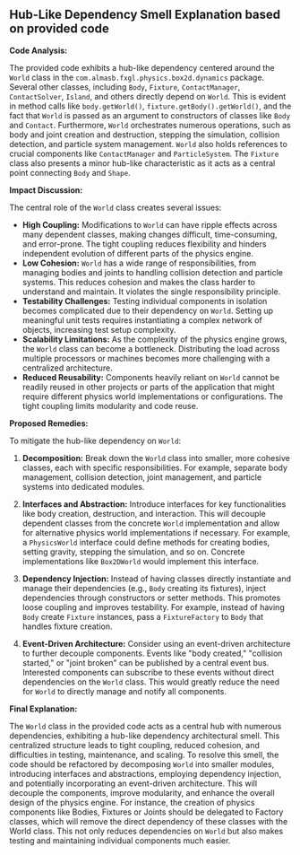 ## Hub-Like Dependency Smell Explanation based on provided code

**Code Analysis:**

The provided code exhibits a hub-like dependency centered around the `World` class in the `com.almasb.fxgl.physics.box2d.dynamics` package. Several other classes, including `Body`, `Fixture`, `ContactManager`, `ContactSolver`, `Island`, and others directly depend on `World`. This is evident in method calls like `body.getWorld()`, `fixture.getBody().getWorld()`, and the fact that `World` is passed as an argument to constructors of classes like `Body` and `Contact`. Furthermore, `World` orchestrates numerous operations, such as body and joint creation and destruction, stepping the simulation, collision detection, and particle system management. `World` also holds references to crucial components like `ContactManager` and `ParticleSystem`. The `Fixture` class also presents a minor hub-like characteristic as it acts as a central point connecting `Body` and `Shape`.

**Impact Discussion:**

The central role of the `World` class creates several issues:

-   **High Coupling:** Modifications to `World` can have ripple effects across many dependent classes, making changes difficult, time-consuming, and error-prone. The tight coupling reduces flexibility and hinders independent evolution of different parts of the physics engine.
-   **Low Cohesion:** `World` has a wide range of responsibilities, from managing bodies and joints to handling collision detection and particle systems. This reduces cohesion and makes the class harder to understand and maintain. It violates the single responsibility principle.
-   **Testability Challenges:** Testing individual components in isolation becomes complicated due to their dependency on `World`. Setting up meaningful unit tests requires instantiating a complex network of objects, increasing test setup complexity.
-   **Scalability Limitations:** As the complexity of the physics engine grows, the `World` class can become a bottleneck. Distributing the load across multiple processors or machines becomes more challenging with a centralized architecture.
-   **Reduced Reusability:** Components heavily reliant on `World` cannot be readily reused in other projects or parts of the application that might require different physics world implementations or configurations. The tight coupling limits modularity and code reuse.

**Proposed Remedies:**

To mitigate the hub-like dependency on `World`:

1. **Decomposition:** Break down the `World` class into smaller, more cohesive classes, each with specific responsibilities. For example, separate body management, collision detection, joint management, and particle systems into dedicated modules.

2. **Interfaces and Abstraction:** Introduce interfaces for key functionalities like body creation, destruction, and interaction. This will decouple dependent classes from the concrete `World` implementation and allow for alternative physics world implementations if necessary. For example, a `PhysicsWorld` interface could define methods for creating bodies, setting gravity, stepping the simulation, and so on. Concrete implementations like `Box2DWorld` would implement this interface.

3. **Dependency Injection:** Instead of having classes directly instantiate and manage their dependencies (e.g., `Body` creating its fixtures), inject dependencies through constructors or setter methods. This promotes loose coupling and improves testability. For example, instead of having `Body` create `Fixture` instances, pass a `FixtureFactory` to `Body` that handles fixture creation.

4. **Event-Driven Architecture:** Consider using an event-driven architecture to further decouple components. Events like "body created," "collision started," or "joint broken" can be published by a central event bus. Interested components can subscribe to these events without direct dependencies on the `World` class. This would greatly reduce the need for `World` to directly manage and notify all components.

**Final Explanation:**

The `World` class in the provided code acts as a central hub with numerous dependencies, exhibiting a hub-like dependency architectural smell. This centralized structure leads to tight coupling, reduced cohesion, and difficulties in testing, maintenance, and scaling. To resolve this smell, the code should be refactored by decomposing `World` into smaller modules, introducing interfaces and abstractions, employing dependency injection, and potentially incorporating an event-driven architecture. This will decouple the components, improve modularity, and enhance the overall design of the physics engine. For instance, the creation of physics components like Bodies, Fixtures or Joints should be delegated to Factory classes, which will remove the direct dependency of these classes with the World class. This not only reduces dependencies on `World` but also makes testing and maintaining individual components much easier.
